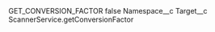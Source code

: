 <?xml version="1.0" encoding="UTF-8"?>
<CustomMetadata xmlns="http://soap.sforce.com/2006/04/metadata" xmlns:xsi="http://www.w3.org/2001/XMLSchema-instance" xmlns:xsd="http://www.w3.org/2001/XMLSchema">
    <label>GET_CONVERSION_FACTOR</label>
    <protected>false</protected>
    <values>
        <field>Namespace__c</field>
        <value xsi:nil="true"/>
    </values>
    <values>
        <field>Target__c</field>
        <value xsi:type="xsd:string">ScannerService.getConversionFactor</value>
    </values>
</CustomMetadata>
